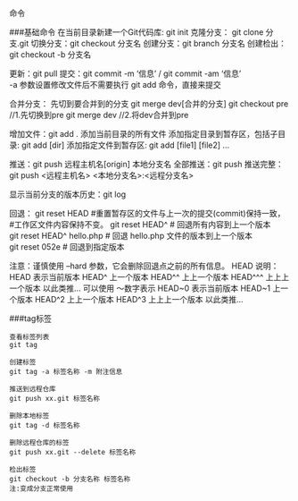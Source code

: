 命令


###基础命令
在当前目录新建一个Git代码库: git init
克隆分支： git clone 分支.git
切换分支：git checkout 分支名
创建分支：git branch 分支名
创建检出：git checkout -b 分支名

更新：git pull
提交：git commit -m ‘信息’  / git commit -am ‘信息’  
     -a 参数设置修改文件后不需要执行 git add 命令，直接来提交
     
合并分支：
先切到要合并到的分支 git merge dev[合并的分支]
git checkout pre    //1.先切换到pre
git merge dev       //2.将dev合并到pre


增加文件：git add .	添加当前目录的所有文件
添加指定目录到暂存区，包括子目录: git add [dir]
添加指定文件到暂存区: git add [file1] [file2] ...


推送：git push 远程主机名[origin] 本地分支名
全部推送：git push
推送完整：git push <远程主机名> <本地分支名>:<远程分支名>

显示当前分支的版本历史：git log 

回退：
git reset HEAD 		   #重置暂存区的文件与上一次的提交(commit)保持一致，
			           #工作区文件内容保持不变。
git reset HEAD^            # 回退所有内容到上一个版本  
git reset HEAD^ hello.php  # 回退 hello.php 文件的版本到上一个版本  
git reset  052e            # 回退到指定版本

注意：谨慎使用 –hard 参数，它会删除回退点之前的所有信息。
HEAD 说明：
HEAD 表示当前版本
HEAD^ 上一个版本
HEAD^^ 上上一个版本
HEAD^^^ 上上上一个版本
以此类推...
可以使用 ～数字表示
HEAD~0 表示当前版本
HEAD~1 上一个版本
HEAD^2 上上一个版本
HEAD^3 上上上一个版本
以此类推...


###tag标签
```shell script
查看标签列表
git tag

创建标签
git tag -a 标签名称 -m 附注信息  

推送到远程仓库
git push xx.git 标签名称 

删除本地标签
git tag -d 标签名称   

删除远程仓库的标签
git push xx.git --delete 标签名称

检出标签
git checkout -b 分支名称 标签名称
注:变成分支正常使用
```

